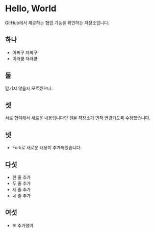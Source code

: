 # Hello, World

GitHub에서 제공하는 협업 기능을 확인하는 저장소입니다.

## 하나

* 어쩌구 저쩌구
* 이러쿵 저러쿵

## 둘

믿기지 않을지 모르겠으나..

## 셋

서로 협력해서 새로운 내용입니다만 원본 저장소가 먼저 변경되도록 수정했습니다.

## 넷

* Fork로 새로운 내용이 추가되었습니다.

## 다섯

* 한 줄 추가
* 두 줄 추가
* 세 줄 추가
* 네 줄 추가

## 여섯

* 또 추가했어
